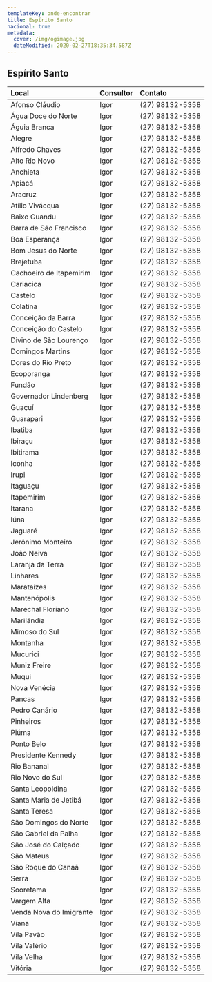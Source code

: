 ```yaml
---
templateKey: onde-encontrar
title: Espírito Santo
nacional: true
metadata:
  cover: /img/ogimage.jpg
  dateModified: 2020-02-27T18:35:34.587Z
---
```

## Espírito Santo

| Local                   | Consultor | Contato         |
| :---------------------- | :-------- | :-------------- |
| Afonso Cláudio          | Igor      | (27) 98132-5358 |
| Água Doce do Norte      | Igor      | (27) 98132-5358 |
| Águia Branca            | Igor      | (27) 98132-5358 |
| Alegre                  | Igor      | (27) 98132-5358 |
| Alfredo Chaves          | Igor      | (27) 98132-5358 |
| Alto Rio Novo           | Igor      | (27) 98132-5358 |
| Anchieta                | Igor      | (27) 98132-5358 |
| Apiacá                  | Igor      | (27) 98132-5358 |
| Aracruz                 | Igor      | (27) 98132-5358 |
| Atílio Vivácqua         | Igor      | (27) 98132-5358 |
| Baixo Guandu            | Igor      | (27) 98132-5358 |
| Barra de São Francisco  | Igor      | (27) 98132-5358 |
| Boa Esperança           | Igor      | (27) 98132-5358 |
| Bom Jesus do Norte      | Igor      | (27) 98132-5358 |
| Brejetuba               | Igor      | (27) 98132-5358 |
| Cachoeiro de Itapemirim | Igor      | (27) 98132-5358 |
| Cariacica               | Igor      | (27) 98132-5358 |
| Castelo                 | Igor      | (27) 98132-5358 |
| Colatina                | Igor      | (27) 98132-5358 |
| Conceição da Barra      | Igor      | (27) 98132-5358 |
| Conceição do Castelo    | Igor      | (27) 98132-5358 |
| Divino de São Lourenço  | Igor      | (27) 98132-5358 |
| Domingos Martins        | Igor      | (27) 98132-5358 |
| Dores do Rio Preto      | Igor      | (27) 98132-5358 |
| Ecoporanga              | Igor      | (27) 98132-5358 |
| Fundão                  | Igor      | (27) 98132-5358 |
| Governador Lindenberg   | Igor      | (27) 98132-5358 |
| Guaçuí                  | Igor      | (27) 98132-5358 |
| Guarapari               | Igor      | (27) 98132-5358 |
| Ibatiba                 | Igor      | (27) 98132-5358 |
| Ibiraçu                 | Igor      | (27) 98132-5358 |
| Ibitirama               | Igor      | (27) 98132-5358 |
| Iconha                  | Igor      | (27) 98132-5358 |
| Irupi                   | Igor      | (27) 98132-5358 |
| Itaguaçu                | Igor      | (27) 98132-5358 |
| Itapemirim              | Igor      | (27) 98132-5358 |
| Itarana                 | Igor      | (27) 98132-5358 |
| Iúna                    | Igor      | (27) 98132-5358 |
| Jaguaré                 | Igor      | (27) 98132-5358 |
| Jerônimo Monteiro       | Igor      | (27) 98132-5358 |
| João Neiva              | Igor      | (27) 98132-5358 |
| Laranja da Terra        | Igor      | (27) 98132-5358 |
| Linhares                | Igor      | (27) 98132-5358 |
| Marataízes              | Igor      | (27) 98132-5358 |
| Mantenópolis            | Igor      | (27) 98132-5358 |
| Marechal Floriano       | Igor      | (27) 98132-5358 |
| Marilândia              | Igor      | (27) 98132-5358 |
| Mimoso do Sul           | Igor      | (27) 98132-5358 |
| Montanha                | Igor      | (27) 98132-5358 |
| Mucurici                | Igor      | (27) 98132-5358 |
| Muniz Freire            | Igor      | (27) 98132-5358 |
| Muqui                   | Igor      | (27) 98132-5358 |
| Nova Venécia            | Igor      | (27) 98132-5358 |
| Pancas                  | Igor      | (27) 98132-5358 |
| Pedro Canário           | Igor      | (27) 98132-5358 |
| Pinheiros               | Igor      | (27) 98132-5358 |
| Piúma                   | Igor      | (27) 98132-5358 |
| Ponto Belo              | Igor      | (27) 98132-5358 |
| Presidente Kennedy      | Igor      | (27) 98132-5358 |
| Rio Bananal             | Igor      | (27) 98132-5358 |
| Rio Novo do Sul         | Igor      | (27) 98132-5358 |
| Santa Leopoldina        | Igor      | (27) 98132-5358 |
| Santa Maria de Jetibá   | Igor      | (27) 98132-5358 |
| Santa Teresa            | Igor      | (27) 98132-5358 |
| São Domingos do Norte   | Igor      | (27) 98132-5358 |
| São Gabriel da Palha    | Igor      | (27) 98132-5358 |
| São José do Calçado     | Igor      | (27) 98132-5358 |
| São Mateus              | Igor      | (27) 98132-5358 |
| São Roque do Canaã      | Igor      | (27) 98132-5358 |
| Serra                   | Igor      | (27) 98132-5358 |
| Sooretama               | Igor      | (27) 98132-5358 |
| Vargem Alta             | Igor      | (27) 98132-5358 |
| Venda Nova do Imigrante | Igor      | (27) 98132-5358 |
| Viana                   | Igor      | (27) 98132-5358 |
| Vila Pavão              | Igor      | (27) 98132-5358 |
| Vila Valério            | Igor      | (27) 98132-5358 |
| Vila Velha              | Igor      | (27) 98132-5358 |
| Vitória                 | Igor      | (27) 98132-5358 |
